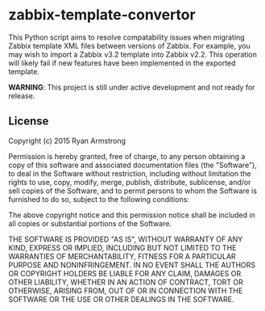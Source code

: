 # zabbix-template-convertor

This Python script aims to resolve compatability issues when migrating Zabbix
template XML files between versions of Zabbix. For example, you may wish to
import a Zabbix v3.2 template into Zabbix v2.2. This operation will likely fail
if new features have been implemented in the exported template.

__WARNING__: This project is still under active development and not ready for
             release.

## License

Copyright (c) 2015 Ryan Armstrong

Permission is hereby granted, free of charge, to any person obtaining a copy
of this software and associated documentation files (the "Software"), to deal
in the Software without restriction, including without limitation the rights
to use, copy, modify, merge, publish, distribute, sublicense, and/or sell
copies of the Software, and to permit persons to whom the Software is
furnished to do so, subject to the following conditions:

The above copyright notice and this permission notice shall be included in
all copies or substantial portions of the Software.

THE SOFTWARE IS PROVIDED "AS IS", WITHOUT WARRANTY OF ANY KIND, EXPRESS OR
IMPLIED, INCLUDING BUT NOT LIMITED TO THE WARRANTIES OF MERCHANTABILITY,
FITNESS FOR A PARTICULAR PURPOSE AND NONINFRINGEMENT. IN NO EVENT SHALL THE
AUTHORS OR COPYRIGHT HOLDERS BE LIABLE FOR ANY CLAIM, DAMAGES OR OTHER
LIABILITY, WHETHER IN AN ACTION OF CONTRACT, TORT OR OTHERWISE, ARISING FROM,
OUT OF OR IN CONNECTION WITH THE SOFTWARE OR THE USE OR OTHER DEALINGS IN
THE SOFTWARE.
